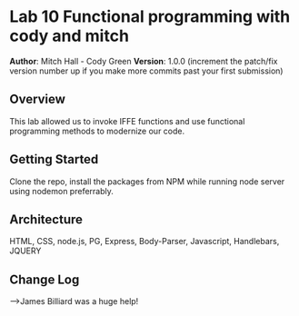 # Lab 10 Functional programming with cody and mitch

**Author**: Mitch Hall - Cody Green 
**Version**: 1.0.0 (increment the patch/fix version number up if you make more commits past your first submission)

## Overview
<!-- Provide a high level overview of what this application is and why you are building it, beyond the fact that it's an assignment for a Code Fellows 301 class. (i.e. What's your problem domain?) -->
This lab allowed us to invoke IFFE functions and use functional programming methods to modernize our code.

## Getting Started
<!-- What are the steps that a user must take in order to build this app on their own machine and get it running? -->
Clone the repo, install the packages from NPM while running node server using nodemon preferrably.

## Architecture
<!-- Provide a detailed description of the application design. What technologies (languages, libraries, etc) you're using, and any other relevant design information. -->
HTML, CSS, node.js, PG, Express, Body-Parser, Javascript, Handlebars, JQUERY

## Change Log
<!-- Use this are to document the iterative changes made to your application as each feature is successfully implemented. Use time stamps. Here's an examples:
01-06-2018 9:00am - Mitch started driving forked the repo added collaborator setup the packages on his machine and installed dependencies copied starter folder and started on the first two functional programming functions.
01-06-2018 11:30am - Switched drivers from Mitch to Cody.
01-06-2018 11:31am-2:29pm - Cody Drove spent a lot of time on one problem but with the help of james managed to get the numWordsbyAuthor figured out by a lot of trial and error using the Functional Programming Methods map filter and reduce.
01-06-2018 2:30pm - Application now works per requirements of lab.

## Credits and Collaborations
<!-- Give credit (and a link) to other people or resources that helped you build this application. -->
-->James Billiard was a huge help!